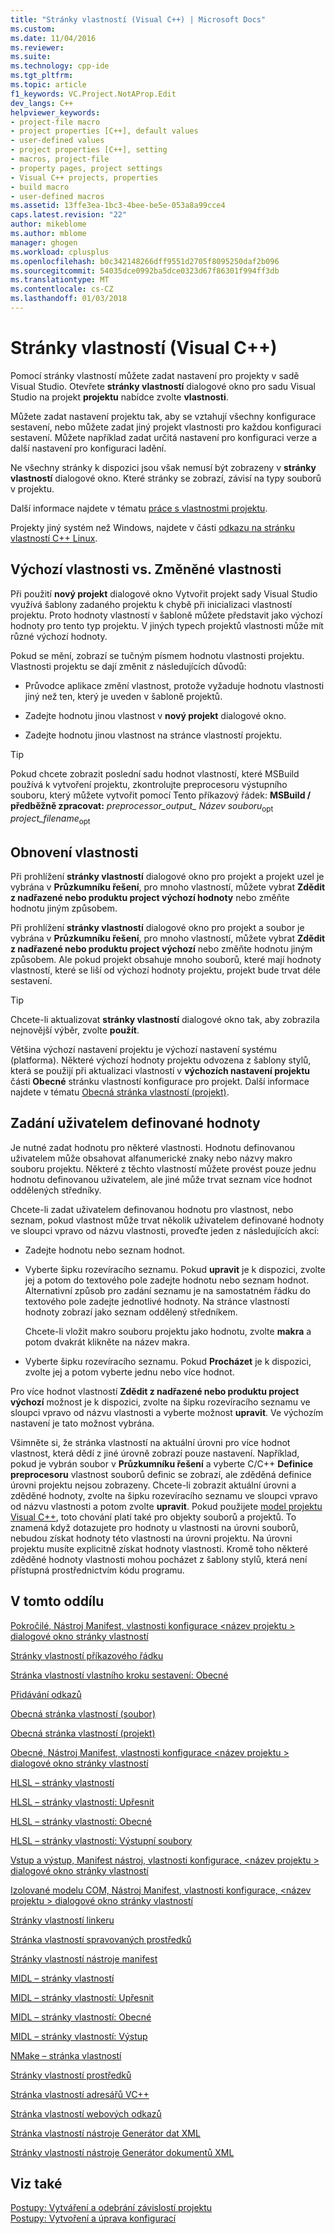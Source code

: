 ```yaml
---
title: "Stránky vlastností (Visual C++) | Microsoft Docs"
ms.custom: 
ms.date: 11/04/2016
ms.reviewer: 
ms.suite: 
ms.technology: cpp-ide
ms.tgt_pltfrm: 
ms.topic: article
f1_keywords: VC.Project.NotAProp.Edit
dev_langs: C++
helpviewer_keywords:
- project-file macro
- project properties [C++], default values
- user-defined values
- project properties [C++], setting
- macros, project-file
- property pages, project settings
- Visual C++ projects, properties
- build macro
- user-defined macros
ms.assetid: 13ffe3ea-1bc3-4bee-be5e-053a8a99cce4
caps.latest.revision: "22"
author: mikeblome
ms.author: mblome
manager: ghogen
ms.workload: cplusplus
ms.openlocfilehash: b0c342148266dff9551d2705f8095250daf2b096
ms.sourcegitcommit: 54035dce0992ba5dce0323d67f86301f994ff3db
ms.translationtype: MT
ms.contentlocale: cs-CZ
ms.lasthandoff: 01/03/2018
---
```

# <a name="property-pages-visual-c"></a>Stránky vlastností (Visual C++)

Pomocí stránky vlastností můžete zadat nastavení pro projekty v sadě Visual Studio. Otevřete **stránky vlastností** dialogové okno pro sadu Visual Studio na projekt **projektu** nabídce zvolte **vlastnosti**.

Můžete zadat nastavení projektu tak, aby se vztahují všechny konfigurace sestavení, nebo můžete zadat jiný projekt vlastnosti pro každou konfiguraci sestavení. Můžete například zadat určitá nastavení pro konfiguraci verze a další nastavení pro konfiguraci ladění.

Ne všechny stránky k dispozici jsou však nemusí být zobrazeny v **stránky vlastností** dialogové okno. Které stránky se zobrazí, závisí na typy souborů v projektu.

Další informace najdete v tématu [práce s vlastnostmi projektu](../ide/working-with-project-properties.md).

Projekty jiný systém než Windows, najdete v části [odkazu na stránku vlastností C++ Linux](../linux/prop-pages-linux.md)<!-- or [C++ Cross Platform Property Page Reference](../linux/prop-pages-linux.md)-->.

## <a name="default-properties-vs-modified-properties"></a>Výchozí vlastnosti vs. Změněné vlastnosti

Při použití **nový projekt** dialogové okno Vytvořit projekt sady Visual Studio využívá šablony zadaného projektu k chybě při inicializaci vlastností projektu. Proto hodnoty vlastností v šabloně můžete představit jako výchozí hodnoty pro tento typ projektu. V jiných typech projektů vlastnosti může mít různé výchozí hodnoty.

Pokud se mění, zobrazí se tučným písmem hodnotu vlastnosti projektu. Vlastnosti projektu se dají změnit z následujících důvodů:

- Průvodce aplikace změní vlastnost, protože vyžaduje hodnotu vlastnosti jiný než ten, který je uveden v šabloně projektů.

- Zadejte hodnotu jinou vlastnost v **nový projekt** dialogové okno.

- Zadejte hodnotu jinou vlastnost na stránce vlastností projektu.

> [!TIP]
> Pokud chcete zobrazit poslední sadu hodnot vlastností, které MSBuild používá k vytvoření projektu, zkontrolujte preprocesoru výstupního souboru, který můžete vytvořit pomocí Tento příkazový řádek: **MSBuild / předběžně zpracovat:** *preprocessor_output_ Název souboru*<sub>opt</sub> *project_filename*<sub>opt</sub>

## <a name="resetting-properties"></a>Obnovení vlastnosti

Při prohlížení **stránky vlastností** dialogové okno pro projekt a projekt uzel je vybrána v **Průzkumníku řešení**, pro mnoho vlastností, můžete vybrat **Zdědit z nadřazené nebo produktu project výchozí hodnoty** nebo změňte hodnotu jiným způsobem.

Při prohlížení **stránky vlastností** dialogové okno pro projekt a soubor je vybrána v **Průzkumníku řešení**, pro mnoho vlastností, můžete vybrat **Zdědit z nadřazené nebo produktu project výchozí** nebo změňte hodnotu jiným způsobem. Ale pokud projekt obsahuje mnoho souborů, které mají hodnoty vlastností, které se liší od výchozí hodnoty projektu, projekt bude trvat déle sestavení.

> [!TIP]
> Chcete-li aktualizovat **stránky vlastností** dialogové okno tak, aby zobrazila nejnovější výběr, zvolte **použít**.

Většina výchozí nastavení projektu je výchozí nastavení systému (platforma). Některé výchozí hodnoty projektu odvozena z šablony stylů, která se použijí při aktualizaci vlastností v **výchozích nastavení projektu** části **Obecné** stránku vlastností konfigurace pro projekt. Další informace najdete v tématu [Obecná stránka vlastností (projekt)](../ide/general-property-page-project.md).

## <a name="specifying-user-defined-values"></a>Zadání uživatelem definované hodnoty

Je nutné zadat hodnotu pro některé vlastnosti. Hodnotu definovanou uživatelem může obsahovat alfanumerické znaky nebo názvy makro souboru projektu. Některé z těchto vlastností můžete provést pouze jednu hodnotu definovanou uživatelem, ale jiné může trvat seznam více hodnot oddělených středníky.

Chcete-li zadat uživatelem definovanou hodnotu pro vlastnost, nebo seznam, pokud vlastnost může trvat několik uživatelem definované hodnoty ve sloupci vpravo od názvu vlastnosti, proveďte jeden z následujících akcí:

- Zadejte hodnotu nebo seznam hodnot.

- Vyberte šipku rozevíracího seznamu. Pokud **upravit** je k dispozici, zvolte jej a potom do textového pole zadejte hodnotu nebo seznam hodnot. Alternativní způsob pro zadání seznamu je na samostatném řádku do textového pole zadejte jednotlivé hodnoty. Na stránce vlastností hodnoty zobrazí jako seznam oddělený středníkem.

   Chcete-li vložit makro souboru projektu jako hodnotu, zvolte **makra** a potom dvakrát klikněte na název makra.

- Vyberte šipku rozevíracího seznamu. Pokud **Procházet** je k dispozici, zvolte jej a potom vyberte jednu nebo více hodnot.

Pro více hodnot vlastností **Zdědit z nadřazené nebo produktu project výchozí** možnost je k dispozici, zvolte na šipku rozevíracího seznamu ve sloupci vpravo od názvu vlastnosti a vyberte možnost **upravit**. Ve výchozím nastavení je tato možnost vybrána.

Všimněte si, že stránka vlastností na aktuální úrovni pro více hodnot vlastnost, která dědí z jiné úrovně zobrazí pouze nastavení. Například, pokud je vybrán soubor v **Průzkumníku řešení** a vyberte C/C++ **Definice preprocesoru** vlastnost souborů definic se zobrazí, ale zděděná definice úrovni projektu nejsou zobrazeny. Chcete-li zobrazit aktuální úrovni a zděděné hodnoty, zvolte na šipku rozevíracího seznamu ve sloupci vpravo od názvu vlastnosti a potom zvolte **upravit**. Pokud použijete [model projektu Visual C++](https://docs.microsoft.com/dotnet/api/microsoft.visualstudio.vcprojectengine), toto chování platí také pro objekty souborů a projektů. To znamená když dotazujete pro hodnoty u vlastnosti na úrovni souborů, nebudou získat hodnoty této vlastnosti na úrovni projektu. Na úrovni projektu musíte explicitně získat hodnoty vlastnosti. Kromě toho některé zděděné hodnoty vlastnosti mohou pocházet z šablony stylů, která není přístupná prostřednictvím kódu programu.

## <a name="in-this-section"></a>V tomto oddílu

[Pokročilé, Nástroj Manifest, vlastnosti konfigurace \<název projektu > dialogové okno stránky vlastností](../ide/advanced-manifest-tool.md)

[Stránky vlastností příkazového řádku](../ide/command-line-property-pages.md)

[Stránka vlastností vlastního kroku sestavení: Obecné](../ide/custom-build-step-property-page-general.md)

[Přidávání odkazů](../ide/adding-references-in-visual-cpp-projects.md)

[Obecná stránka vlastností (soubor)](../ide/general-property-page-file.md)

[Obecná stránka vlastností (projekt)](../ide/general-property-page-project.md)

[Obecné, Nástroj Manifest, vlastnosti konfigurace \<název projektu > dialogové okno stránky vlastností](../ide/general-manifest-tool-configuration-properties.md)

[HLSL – stránky vlastností](../ide/hlsl-property-pages.md)

[HLSL – stránky vlastností: Upřesnit](../ide/hlsl-property-pages-advanced.md)

[HLSL – stránky vlastností: Obecné](../ide/hlsl-property-pages-general.md)

[HLSL – stránky vlastností: Výstupní soubory](../ide/hlsl-property-pages-output-files.md)

[Vstup a výstup, Manifest nástroj, vlastnosti konfigurace, \<název projektu > dialogové okno stránky vlastností](../ide/input-and-output-manifest-tool.md)

[Izolované modelu COM, Nástroj Manifest, vlastnosti konfigurace, \<název projektu > dialogové okno stránky vlastností](../ide/isolated-com-manifest-tool.md)

[Stránky vlastností linkeru](../ide/linker-property-pages.md)

[Stránka vlastností spravovaných prostředků](../ide/managed-resources-property-page.md)

[Stránky vlastností nástroje manifest](../ide/manifest-tool-property-pages.md)

[MIDL – stránky vlastností](../ide/midl-property-pages.md)

[MIDL – stránky vlastností: Upřesnit](../ide/midl-property-pages-advanced.md)

[MIDL – stránky vlastností: Obecné](../ide/midl-property-pages-general.md)

[MIDL – stránky vlastností: Výstup](../ide/midl-property-pages-output.md)

[NMake – stránka vlastností](../ide/nmake-property-page.md)

[Stránky vlastností prostředků](../ide/resources-property-pages.md)

[Stránka vlastností adresářů VC++](../ide/vcpp-directories-property-page.md)

[Stránka vlastností webových odkazů](../ide/web-references-property-page.md)

[Stránka vlastností nástroje Generátor dat XML](../ide/xml-data-generator-tool-property-page.md)

[Stránky vlastností nástroje Generátor dokumentů XML](../ide/xml-document-generator-tool-property-pages.md)

## <a name="see-also"></a>Viz také

[Postupy: Vytváření a odebrání závislostí projektu](/visualstudio/ide/how-to-create-and-remove-project-dependencies)  
[Postupy: Vytvoření a úprava konfigurací](/visualstudio/ide/how-to-create-and-edit-configurations)  
